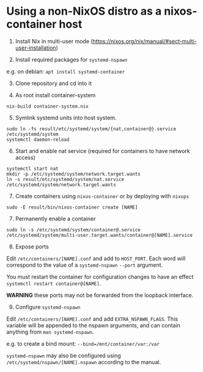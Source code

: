 # Using a non-NixOS distro as a nixos-container host #

1. Install Nix in multi-user mode (https://nixos.org/nix/manual/#sect-multi-user-installation)

2. Install required packages for `systemd-nspawn`

  e.g. on debian: `apt install systemd-container`

3. Clone repository and cd into it

4. As root install container-system

  `nix-build container-system.nix`

5. Symlink systemd units into host system.

  ```
  sudo ln -fs result/etc/systemd/system/{nat,container@}.service /etc/systemd/system
  systemctl daemon-reload
  ```

6. Start and enable nat service (required for containers to have network access)

  ```
  systemctl start nat
  mkdir -p /etc/systemd/system/network.target.wants
  ln -s result/etc/systemd/system/nat.service /etc/systemd/system/network.target.wants
  ```

7. Create containers using `nixos-container` or by deploying with `nixops`

  ```
  sudo -E result/bin/nixos-container create [NAME]
  ```

7. Permanently enable a container

  `sudo ln -s /etc/systemd/system/container@.service /etc/systemd/system/multi-user.target.wants/container@[NAME].service`

8. Expose ports

  Edit `/etc/containers/[NAME].conf` and add to `HOST_PORT`.  Each word will correspond to the value of a `systemd-nspawn` `--port` argument.

  You must restart the container for configuration changes to have an effect `systemctl restart container@[NAME]`.

  **WARNING** these ports may not be forwarded from the loopback interface.

9. Configure `systemd-nspawn`

  Edit `/etc/containers/[NAME].conf` and add `EXTRA_NSPAWN_FLAGS`.  This variable will be appended to the nspawn arguments, and can contain anything from `man systemd-nspawn`.

  e.g. to create a bind mount: `--bind=/mnt/container/var:/var`

  `systemd-nspawn` may also be configured using `/etc/systemd/nspawn/[NAME].nspawn` according to the manual.
